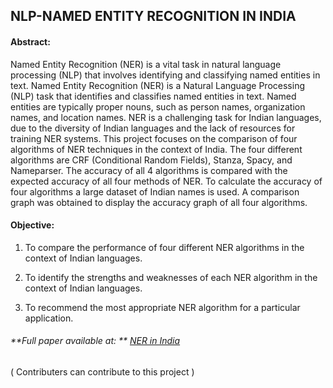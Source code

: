 
## **NLP-NAMED ENTITY RECOGNITION IN INDIA**

#### **Abstract:**
Named Entity Recognition (NER) is a vital task in natural language processing (NLP) that involves identifying and classifying named entities in text. Named Entity Recognition (NER) is a Natural Language Processing (NLP) task that identifies and classifies named entities in text. Named entities are typically proper nouns, such as person names, organization names, and location names. NER is a challenging task for Indian languages, due to the diversity of Indian languages and the lack of resources for training NER systems. This project focuses on the comparison of four algorithms of NER techniques in the context of India. The four different algorithms are CRF (Conditional Random Fields), Stanza, Spacy, and Nameparser. The accuracy of all 4 algorithms is compared with the expected accuracy of all four methods of NER. To calculate the accuracy of four algorithms a large dataset of Indian names is used. A comparison graph was obtained to display the accuracy graph of all four algorithms.

#### **Objective:**


1. To compare the performance of four different NER algorithms in the context of Indian languages.

1. To identify the strengths and weaknesses of each NER algorithm in the context of Indian languages.

1. To recommend the most appropriate NER algorithm for a particular application.

###### **Full paper available at: ** [NER in India](https://www.irjmets.com/uploadedfiles/paper//issue_7_july_2023/43389/final/fin_irjmets1690082108.pdf "NER in India")

( Contributers can contribute to this project )
